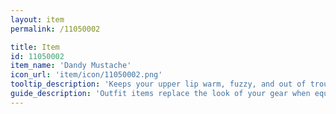 ```yaml
---
layout: item
permalink: /11050002

title: Item
id: 11050002
item_name: 'Dandy Mustache'
icon_url: 'item/icon/11050002.png'
tooltip_description: 'Keeps your upper lip warm, fuzzy, and out of trouble.'
guide_description: 'Outfit items replace the look of your gear when equipped.'
---
```

